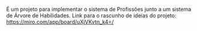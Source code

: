 É um projeto para implementar o sistema de Profissões junto a um sistema de Árvore de Habilidades. 
Link para o rascunho de ideias do projeto: https://miro.com/app/board/uXjVKvtn_k4=/
